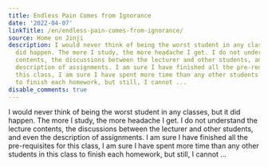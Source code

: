 ```yaml
---
title: Endless Pain Comes from Ignorance
date: '2022-04-07'
linkTitle: /en/endless-pain-comes-from-ignorance/
source: Home on Jinji
description: I would never think of being the worst student in any classes, but it
  did happen. The more I study, the more headache I get. I do not understand the lecture
  contents, the discussions between the lecturer and other students, and even the
  description of assignments. I am sure I have finished all the pre-requisites for
  this class, I am sure I have spent more time than any other students in this class
  to finish each homework, but still, I cannot ...
disable_comments: true
---
```

I would never think of being the worst student in any classes, but it did happen. The more I study, the more headache I get. I do not understand the lecture contents, the discussions between the lecturer and other students, and even the description of assignments. I am sure I have finished all the pre-requisites for this class, I am sure I have spent more time than any other students in this class to finish each homework, but still, I cannot ...